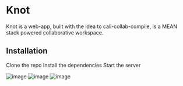 # Knot
Knot is a web-app, built with the idea to call-collab-compile, is a MEAN stack powered collaborative workspace.

## Installation
Clone the repo
Install the dependencies
Start the server



![image](https://user-images.githubusercontent.com/58944365/160543450-006abb1c-2fe4-4ae6-95ae-d79ec0dc7e1b.png)
![image](https://user-images.githubusercontent.com/58944365/160543471-a5724ad5-1d35-44cd-a6ae-93353a5c6b6e.png)
![image](https://user-images.githubusercontent.com/58944365/160543480-70d866e4-2c2e-476d-9054-a0442c557511.png)
